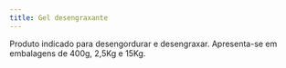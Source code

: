 ```yaml
---
title: Gel desengraxante
---
```


Produto indicado para desengordurar e desengraxar. Apresenta-se em embalagens de 400g, 2,5Kg e 15Kg.
